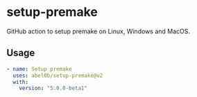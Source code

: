 # setup-premake
GitHub action to setup premake on Linux, Windows and MacOS.

## Usage
```yaml
- name: Setup premake
  uses: abel0b/setup-premake@v2
  with:
    version: "5.0.0-beta1"
```
